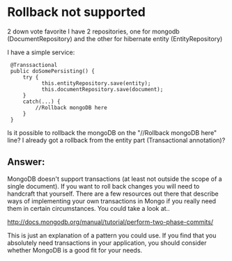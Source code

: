 Rollback not supported
======================


2
down vote
favorite
I have 2 repositories, one for mongodb (DocumentRepository) and the other for hibernate entity (EntityRepository)

I have a simple service:

```
 @Transsactional
 public doSomePersisting() {
     try {
           this.entityRepository.save(entity);
           this.documentRepository.save(document);
     }
     catch(...) {
         //Rollback mongoDB here
     }
 }
```

Is it possible to rollback the mongoDB on the "//Rollback mongoDB here" line? I already got a rollback from the entity part (Transactional annotation)?

## Answer:
MongoDB doesn't support transactions (at least not outside the scope of a single document). If you want to roll back changes you will need to handcraft that yourself. There are a few resources out there that describe ways of implementing your own transactions in Mongo if you really need them in certain circumstances. You could take a look at..

http://docs.mongodb.org/manual/tutorial/perform-two-phase-commits/

This is just an explanation of a pattern you could use. If you find that you absolutely need transactions in your application, you should consider whether MongoDB is a good fit for your needs.

